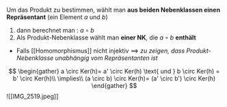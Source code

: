 Um das Produkt zu bestimmen, wählt man **aus beiden Nebenklassen einen Repräsentant** (ein Element $a$ und $b$)
1) dann berechnet man : $a \circ b$
2) Als Produkt-Nebenklasse wählt man **einer NK**, die $a \circ b$ **enthält**
- Falls [[Homomorphismus]] nicht injektiv $\implies$ *zu zeigen, dass Produkt-Nebenklasse unabhängig vom Repräsentanten ist* 


$$
\begin{gather}
a \circ Ker(h)= a' \circ Ker(h) \text{ und } b \circ Ker(h) = b' \circ Ker(h)\\ \implies\\ (a \circ b) \circ Ker(h)= (a' \circ b') \circ Ker(h)
\end{gather}
$$
![[IMG_2519.jpeg]]